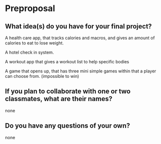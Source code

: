 # Preproposal

## What idea(s) do you have for your final project?

A health care app, that tracks calories and macros, and gives an amount of calories to eat to lose weight.

A hotel check in system. 

A workout app that gives a workout list to help specific bodies 

A game that opens up, that has three mini simple games within that a player can choose from. (impossible to win)



## If you plan to collaborate with one or two classmates, what are their names?

none

## Do you have any questions of your own?

none
